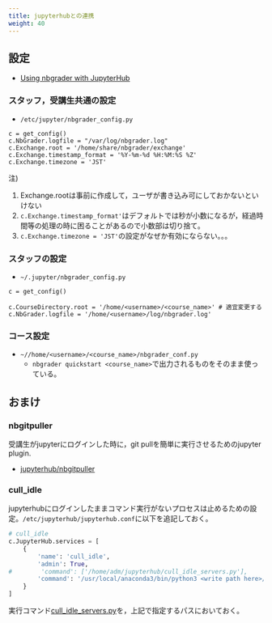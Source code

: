 ```yaml
---
title: jupyterhubとの連携
weight: 40
---
```


## 設定

- [Using nbgrader with JupyterHub](https://nbgrader.readthedocs.io/en/stable/configuration/jupyterhub_config.html)

### スタッフ，受講生共通の設定

- `/etc/jupyter/nbgrader_config.py`

```
c = get_config()
c.NbGrader.logfile = "/var/log/nbgrader.log"
c.Exchange.root = '/home/share/nbgrader/exchange'
c.Exchange.timestamp_format = '%Y-%m-%d %H:%M:%S %Z'
c.Exchange.timezone = 'JST'
```

注)

1. Exchange.rootは事前に作成して，ユーザが書き込み可にしておかないといけない
2. `c.Exchange.timestamp_format'`はデフォルトでは秒が小数になるが，経過時間等の処理の時に困ることがあるので小数部は切り捨て。
3. `c.Exchange.timezone = 'JST'`の設定がなぜか有効にならない。。。

### スタッフの設定

- `~/.jupyter/nbgrader_config.py`

```
c = get_config()

c.CourseDirectory.root = '/home/<username>/<course_name>' # 適宜変更する
c.NbGrader.logfile = '/home/<username>/log/nbgrader.log'
```

### コース設定

- `~//home/<username>/<course_name>/nbgrader_conf.py`
	- `nbgrader quickstart <course_name>`で出力されるものをそのまま使っている。


## おまけ

### nbgitpuller

受講生がjupyterにログインした時に，git pullを簡単に実行させるためのjupyter plugin.

- [jupyterhub/nbgitpuller](https://github.com/jupyterhub/nbgitpuller)



### cull_idle
jupyterhubにログインしたままコマンド実行がないプロセスは止めるための設定。`/etc/jupyterhub/jupyterhub.conf`に以下を追記しておく。

```python
# cull_idle
c.JupyterHub.services = [
    {
        'name': 'cull_idle',
        'admin': True,
#        'command': ['/home/adm/jupyterhub/cull_idle_servers.py'],
        'command': '/usr/local/anaconda3/bin/python3 <write path here>/cull_idle_servers.py --timeout=7200'.split(),
    }
]
```

実行コマンド[cull_idle_servers.py](https://github.com/jupyterhub/jupyterhub/blob/master/examples/cull-idle/cull_idle_servers.py)を，上記で指定するパスにおいておく。
